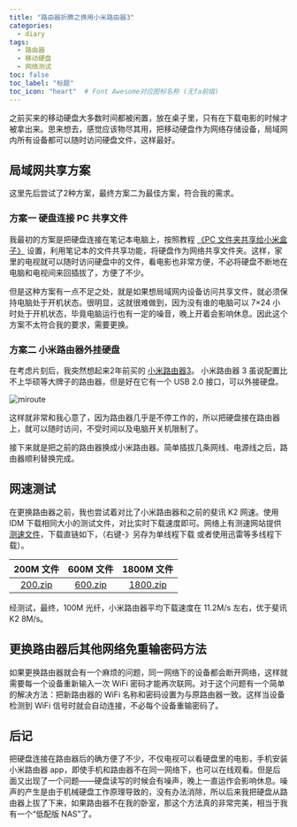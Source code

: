 ```yaml
---
title: "路由器折腾之换用小米路由器3"
categories:
  - diary
tags:
  - 路由器
  - 移动硬盘
  - 网络测试
toc: false
toc_label: "标题"
toc_icon: "heart"  # Font Awesome对应图标名称 (无fa前缀)	
---
```

之前买来的移动硬盘大多数时间都被闲置，放在桌子里，只有在下载电影的时候才被拿出来。思来想去，感觉应该物尽其用，把移动硬盘作为网络存储设备，局域网内所有设备都可以随时访问硬盘文件，这样最好。

## 局域网共享方案
这里先后尝试了2种方案，最终方案二为最佳方案，符合我的需求。

### 方案一 硬盘连接 PC 共享文件
我最初的方案是把硬盘连接在笔记本电脑上，按照教程 [《PC 文件夹共享给小米盒子》](https://www.youtube.com/watch?v=0SmhJeXTiPg) 设置，利用笔记本的文件共享功能，将硬盘作为网络共享文件夹。这样，家里的电视就可以随时访问硬盘中的文件，看电影也非常方便，不必将硬盘不断地在电脑和电视间来回插拔了，方便了不少。

但是这种方案有一点不足之处，就是如果想局域网内设备访问共享文件，就必须保持电脑处于开机状态。很明显，这就很难做到，因为没有谁的电脑可以 7×24 小时处于开机状态，毕竟电脑运行也有一定的噪音，晚上开着会影响休息。因此这个方案不太符合我的要求，需要更换。

### 方案二 小米路由器外挂硬盘
在考虑片刻后，我突然想起来2年前买的 [小米路由器3](https://www.mi.com/miwifi3)。
小米路由器 3 虽说配置比不上华硕等大牌子的路由器，但是好在它有一个 USB 2.0 接口，可以外接硬盘。

![miroute](https://pic.downk.cc/item/5e9271dbc2a9a83be5d643bc.png)

这样就非常和我心意了，因为路由器几乎是不停工作的，所以把硬盘接在路由器上，就可以随时访问，不受时间以及电脑开关机限制了。

接下来就是把之前的路由器换成小米路由器。简单插拔几条网线、电源线之后，路由器顺利替换完成。

## 网速测试
在更换路由器之前，我也尝试着对比了小米路由器和之前的斐讯 K2 网速。使用 IDM 下载相同大小的测试文件，对比实时下载速度即可。网络上有测速网站提供 [测速文件](http://kd.269.net/)，下载直链如下，（右键-》另存为单线程下载 或者使用迅雷等多线程下载）。

|200M 文件|600M 文件|1800M 文件|
| :--: | :--: | :---: |
|[200.zip](http://kd.269.net/200.zip)	|[600.zip](http://kd.269.net/600.zip)	|[1800.zip](http://kd.269.net/1800.zip)|

经测试，最终，100M 光纤，小米路由器平均下载速度在 11.2M/s 左右，优于斐讯 K2 8M/s。

## 更换路由器后其他网络免重输密码方法
如果更换路由器就会有一个麻烦的问题，同一网络下的设备都会断开网络，这样就需要每一个设备重新输入一次 WiFi 密码才能再次联网。对于这个问题有一个简单的解决方法：把新路由器的 WiFi 名称和密码设置为与原路由器一致。这样当设备检测到 WiFi 信号时就会自动连接，不必每个设备重输密码了。

## 后记
把硬盘连接在路由器后的确方便了不少，不仅电视可以看硬盘里的电影，手机安装小米路由器 app，即使手机和路由器不在同一网络下，也可以在线观看。但是后面又出现了一个问题——硬盘读写的时候会有噪声，晚上一直运作会影响休息。噪声的产生是由于机械硬盘工作原理导致的，没有办法消除，所以后来我把硬盘从路由器上拔了下来，如果路由器不在我的卧室，那这个方法真的非常完美，相当于我有一个“低配版 NAS”了。